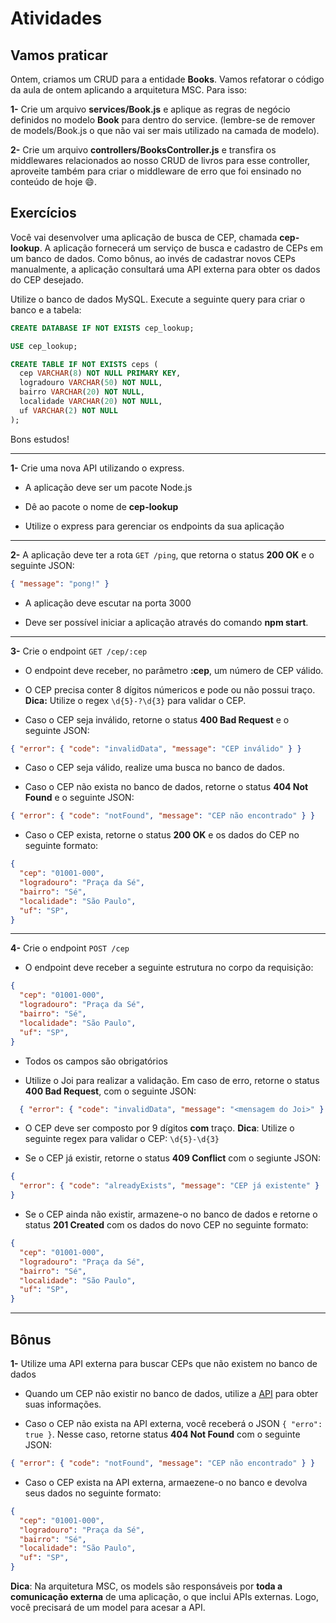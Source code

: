 # Atividades

## Vamos praticar

Ontem, criamos um CRUD para a entidade **Books**. Vamos refatorar o código da aula de ontem aplicando a arquitetura MSC. Para isso:

**1-** Crie um arquivo **services/Book.js** e aplique as regras de negócio definidos no modelo **Book** para dentro do service. (lembre-se de remover de models/Book.js o que não vai ser mais utilizado na camada de modelo).

**2-** Crie um arquivo **controllers/BooksController.js** e transfira os middlewares relacionados ao nosso CRUD de livros para esse controller, aproveite também para criar o middleware de erro que foi ensinado no conteúdo de hoje 😄.

## Exercícios

Você vai desenvolver uma aplicação de busca de CEP, chamada **cep-lookup**. A aplicação fornecerá um serviço de busca e cadastro de CEPs em um banco de dados. Como bônus, ao invés de cadastrar novos CEPs manualmente, a aplicação consultará uma API externa para obter os dados do CEP desejado.

Utilize o banco de dados MySQL. Execute a seguinte query para criar o banco e a tabela:

```sql
CREATE DATABASE IF NOT EXISTS cep_lookup;

USE cep_lookup;

CREATE TABLE IF NOT EXISTS ceps (
  cep VARCHAR(8) NOT NULL PRIMARY KEY,
  logradouro VARCHAR(50) NOT NULL,
  bairro VARCHAR(20) NOT NULL,
  localidade VARCHAR(20) NOT NULL,
  uf VARCHAR(2) NOT NULL
);
```

Bons estudos!

---

**1-** Crie uma nova API utilizando o express.

* A aplicação deve ser um pacote Node.js

* Dê ao pacote o nome de **cep-lookup**

* Utilize o express para gerenciar os endpoints da sua aplicação

---

**2-** A aplicação deve ter a rota `GET /ping`, que retorna o status **200 OK** e o seguinte JSON:

```json
{ "message": "pong!" }
```

* A aplicação deve escutar na porta 3000

* Deve ser possível iniciar a aplicação através do comando **npm start**.

---

**3-** Crie o endpoint `GET /cep/:cep`

* O endpoint deve receber, no parâmetro **:cep**, um número de CEP válido.

* O CEP precisa conter 8 dígitos númericos e pode ou não possui traço. **Dica:** Utilize o regex `\d{5}-?\d{3}` para validar o CEP.

* Caso o CEP seja inválido, retorne o status **400 Bad Request** e o seguinte JSON:

```json
{ "error": { "code": "invalidData", "message": "CEP inválido" } }
```

* Caso o CEP seja válido, realize uma busca no banco de dados.

* Caso o CEP não exista no banco de dados, retorne o status **404 Not Found** e o seguinte JSON:

```json
{ "error": { "code": "notFound", "message": "CEP não encontrado" } }
```

* Caso o CEP exista, retorne o status **200 OK** e os dados do CEP no seguinte formato:

```json
{
  "cep": "01001-000",
  "logradouro": "Praça da Sé",
  "bairro": "Sé",
  "localidade": "São Paulo",
  "uf": "SP",
}
```

---

**4-** Crie o endpoint `POST /cep`

* O endpoint deve receber a seguinte estrutura no corpo da requisição:

```json
{
  "cep": "01001-000",
  "logradouro": "Praça da Sé",
  "bairro": "Sé",
  "localidade": "São Paulo",
  "uf": "SP",
}
```

* Todos os campos são obrigatórios

* Utilize o Joi para realizar a validação. Em caso de erro, retorne o status **400 Bad Request**, com o seguinte JSON:

```json
  { "error": { "code": "invalidData", "message": "<mensagem do Joi>" } }
```

* O CEP deve ser composto por 9 dígitos **com** traço. **Dica**: Utilize o seguinte regex para validar o CEP: `\d{5}-\d{3}`

* Se o CEP já existir, retorne o status **409 Conflict** com o segiunte JSON:

```json
{
  "error": { "code": "alreadyExists", "message": "CEP já existente" }
}
```

* Se o CEP ainda não existir, armazene-o no banco de dados e retorne o status **201 Created** com os dados do novo CEP no seguinte formato:

```json
{
  "cep": "01001-000",
  "logradouro": "Praça da Sé",
  "bairro": "Sé",
  "localidade": "São Paulo",
  "uf": "SP",
}
```

---

## Bônus

**1-** Utilize uma API externa para buscar CEPs que não existem no banco de dados

* Quando um CEP não existir no banco de dados, utilize a [API](https://viacep.com.br/ws/[numero-do-cep]/json/) para obter suas informações.

* Caso o CEP não exista na API externa, você receberá o JSON `{ "erro": true }`. Nesse caso, retorne status **404 Not Found** com o seguinte JSON:

```json
{ "error": { "code": "notFound", "message": "CEP não encontrado" } }
```

* Caso o CEP exista na API externa, armaezene-o no banco e devolva seus dados no seguinte formato:

```json
{
  "cep": "01001-000",
  "logradouro": "Praça da Sé",
  "bairro": "Sé",
  "localidade": "São Paulo",
  "uf": "SP",
}
```

**Dica**: Na arquitetura MSC, os models são responsáveis por **toda a comunicação externa** de uma aplicação, o que inclui APIs externas. Logo, você precisará de um model para acesar a API.
